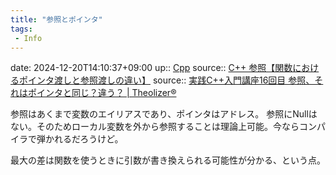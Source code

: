 ```yaml
---
title: "参照とポインタ"
tags:
 - Info
---
```


date: 2024-12-20T14:10:37+09:00
up:: [Cpp](../Bar/Program/Cpp.md)
source:: [C++ 参照【関数におけるポインタ渡しと参照渡しの違い】](https://monozukuri-c.com/langcpp-funclist-reference/#toc5)
source:: [実践C++入門講座16回目 参照、それはポインタと同じ？違う？ | Theolizer®](https://theolizer.com/cpp-school1/cpp-school1-16/)

参照はあくまで変数のエイリアスであり、ポインタはアドレス。
参照にNullはない。そのためローカル変数を外から参照することは理論上可能。今ならコンパイラで弾かれるだろうけど。

最大の差は関数を使うときに引数が書き換えられる可能性が分かる、という点。
